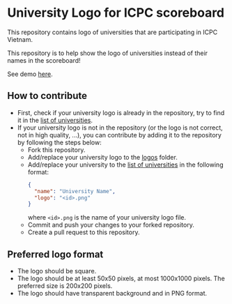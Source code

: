 # University Logo for ICPC scoreboard

This repository contains logo of universities that are participating in ICPC Vietnam.

This repository is to help show the logo of universities instead of their names in the scoreboard!

See demo [here](https://icpcvn.github.io/2022/regional/scoreboard.html).

## How to contribute

- First, check if your university logo is already in the repository, try to find it in the [list of universities](data.json).
- If your university logo is not in the repository (or the logo is not correct, not in high quality, ...), you can contribute by adding it to the repository by following the steps below:
  - Fork this repository.
  - Add/replace your university logo to the [logos](logos) folder.
  - Add/replace your university to the [list of universities](data.json) in the following format:
    ```json
    {
      "name": "University Name",
      "logo": "<id>.png"
    }
    ```
    where `<id>.png` is the name of your university logo file.
  - Commit and push your changes to your forked repository.
  - Create a pull request to this repository.

## Preferred logo format

- The logo should be square.
- The logo should be at least 50x50 pixels, at most 1000x1000 pixels. The preferred size is 200x200 pixels.
- The logo should have transparent background and in PNG format.
